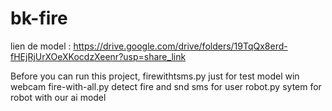 # bk-fire
lien de model : https://drive.google.com/drive/folders/19TqQx8erd-fHEjRjUrXOeXKocdzXeenr?usp=share_link


Before you can run this project, 
firewithtsms.py  just for test model win webcam
fire-with-all.py  detect fire and snd sms for user
robot.py  sytem for robot with our ai model



